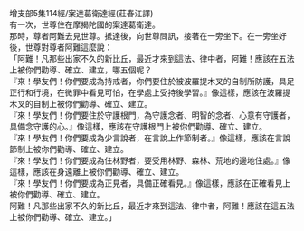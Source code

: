 增支部5集114經/案達葛衛達經(莊春江譯)  
有一次，世尊住在摩揭陀國的案達葛衛達。  
那時，尊者阿難去見世尊。抵達後，向世尊問訊，接著在一旁坐下。在一旁坐好後，世尊對尊者阿難這麼說：  
「阿難！凡那些出家不久的新比丘，最近才來到這法、律中者，阿難！應該在五法上被你們勸導、確立、建立，哪五個呢？  
『來！學友們！你們要成為持戒者，你們要住於被波羅提木叉的自制所防護，具足正行和行境，在微罪中看見可怕，在學處上受持後學習。』像這樣，應該在波羅提木叉的自制上被你們勸導、確立、建立。  
『來！學友們！你們要住於守護根門，為守護念者、明智的念者、心意有守護者，具備念守護的心。』像這樣，應該在守護根門上被你們勸導、確立、建立。  
『來！學友們！你們要成為少言說者，在言說上作節制者。』像這樣，應該在言說節制上被你們勸導、確立、建立。  
『來！學友們！你們要成為住林野者，要受用林野、森林、荒地的邊地住處。』像這樣，應該在身遠離上被你們勸導、確立、建立。  
『來！學友們！你們要成為正見者，具備正確看見。』像這樣，應該在正確看見上被你們勸導、確立、建立。  
阿難！凡那些出家不久的新比丘，最近才來到這法、律中者，阿難！應該在這五法上被你們勸導、確立、建立。」  
  
  
